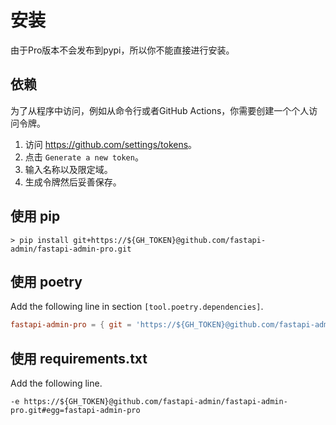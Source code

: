 # 安装

由于Pro版本不会发布到pypi，所以你不能直接进行安装。

## 依赖

为了从程序中访问，例如从命令行或者GitHub Actions，你需要创建一个个人访问令牌。

1. 访问 <https://github.com/settings/tokens>。
2. 点击 `Generate a new token`。
3. 输入名称以及限定域。
4. 生成令牌然后妥善保存。

## 使用 pip

```shell
> pip install git+https://${GH_TOKEN}@github.com/fastapi-admin/fastapi-admin-pro.git
```

## 使用 poetry

Add the following line in section `[tool.poetry.dependencies]`.

```toml
fastapi-admin-pro = { git = 'https://${GH_TOKEN}@github.com/fastapi-admin/fastapi-admin-pro.git' }
```

## 使用 requirements.txt

Add the following line.

```shell
-e https://${GH_TOKEN}@github.com/fastapi-admin/fastapi-admin-pro.git#egg=fastapi-admin-pro
```
